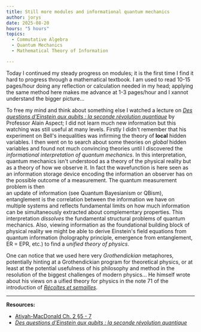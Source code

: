 ```yaml
---
title: Still more modules and informational quantum mechanics
author: jorys
date: 2025-08-20
hours: "5 hours"
topics:
  - Commutative Algebra
  - Quantum Mechanics
  - Mathematical Theory of Information

---
```




Today I continued my steady progress on modules; it is the first time I find it hard to progress through a mathematical textbook. I am used to read 10-15 pages/hour doing any reflection or calculation needed in my head; applying the same method here makes me advance at 1-3 pages/hour and I xannot understand the bigger picture...

To free my mind and think about something else I watched a lecture on [_Des questions d'Einstein aux qubits : la seconde révolution quantique_](https://youtu.be/LQVxudyvB5o?si=QO4dMf8g0hWBRyq9) by Professor Alain Aspect; I did not learn much new information but this watching was still useful at many levels. Firstly I didn't remember that his experiment on Bell's inequalities was infirming the theory of **local** hidden variables. I then went on to search about some theories on _global_ hidden variables and found not much convincing theories until I discovered the _informational interpretation of quantum mechanics_. In this interpretation, quantum mechanics isn't understood as a theory of the physical reality but as a theory of how we observe it. In fact the wavefunction is here seen as an information storage device encoding the information an observer has on the possible outcome of a measurement. The quantum measurement problem is then  
an update of information (see Quantum Bayesianism or QBism), entanglement is the correlation between the information we have on multiple systems and reflects fundamental limits on how much information can be simultaneously extracted about complementary properties. This interpretation _dissolves_ the fundamental structural problems of quantum mechanics. Also, viewing information as the foundational building block of physical reality we might be able to derive Einstein's field equations from quantum information (holography principle, emergence from entanglement, ER = EPR, etc.) to find a _unified theory of physics_.

One can notice that we used here very _Grothendickian_ metaphores, potentially hinting at a Grothendickian program for theoretical physics, or at least at the potential usefulness of his philosophy and method in the resolution of the biggest challenges of modern physics... He himself wrote about his views on a uified theory for physics in the note 71 of the introduction of [_Récoltes et semailles_](https://web.ma.utexas.edu/users/slaoui/notes/recoltes_et_semailles.pdf).

---
**Resources:**
* [Atiyah-MacDonald Ch. 2 §5 - 7]([ajoute_lien.com](https://webhomes.maths.ed.ac.uk/~v1ranick/papers/atiyahmacdonald.pdf))
* [_Des questions d'Einstein aux qubits : la seconde révolution quantique_](https://youtu.be/LQVxudyvB5o?si=QO4dMf8g0hWBRyq9)
